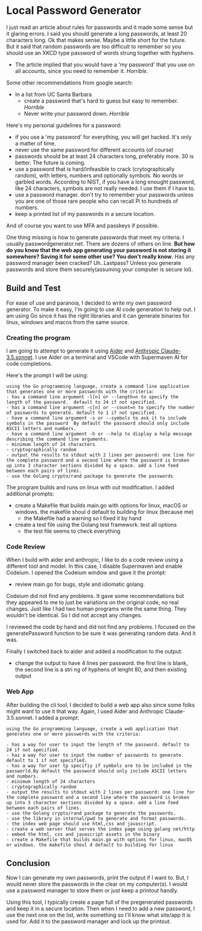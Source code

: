 # Local Password Generator

I just read an article about rules for passwords and it made some sense but it glaring errors. I said you should generate a long passwords, at least 20 characters long. Ok that makes sense. Maybe a little short for the future. But it said that random passwords are too difficult to remember so you should use an XKCD type password of words strung together with hyphens.

- The article implied that you would have a 'my password' that you use on all accounts, since you need to remember it. _Horrible_.

Some other recommendations from google search:

- In a list from UC Santa Barbara
  - create a password that's hard to guess but easy to remember. _Horrible_
  - Never write your password down. _Horrible_

Here's my personal guidelines for a password:

- if you use a 'my password' for everything, you will get hacked. It's only a matter of time.
- never use the same password for different accounts (of course)
- passwords should be at least 24 characters long, preferably more. 30 is better. The future is coming.
- use a password that is hard/infeasible to crack (crytographically random), with letters, numbers and optionally symbols. No words or garbled words. According to NIST, if you have a long enought password, like 24 characters, symbols are not really needed. I use them if I have to.
- use a password manager. don't try to remember your passwords unless you are one of those rare people who can recall Pi to hundreds of numbers.
- keep a printed list of my passwords in a secure location.

And of course you want to use MFA and passkeys if possible.

One thing missing is how to generate passwords that meet my criteria. I usually passwordgenerator.net. There are dozens of others on line. **But how do you know that the web app generating your password is not storing it somewhere? Saving it for some other use? You don't really know**. Has any password manager been cracked? Uh..Lastpass? Unless you generate passwords and store them securely(assuming your computer is secure lol).

## Build and Test

For ease of use and paranoia, I decided to write my own password generator. To make it easy, I'm going to use AI code generation to help out. I am using Go since it has the right libraries and it can generate binaries for linux, windows and macos from the same source.

### Creating the program

I am going to attempt to generate it using [Aider](https://aider.chat/) and [Anthropic Claude-3.5.sonnet](https://www.anthropic.com/api). I use Aider on a terminal and VSCode with Supermaven AI for code completions.

Here's the prompt I will be using:

```
using the Go programming language, create a command line application that generates one or more passwords with the criteria:
- has a command line argument -l[n] or --length=n to specify the length of the password.  default to 24 if not specified.
- has a command line argument -c[n] or --count=n to specify the number of passwords to generate. default to 1 if not specified.
- have a command line argument -s or --symbols to ask it to include symbols in the password  By default the password should only include ASCII letters and numbers.
- have a command line argument -h or --help to display a help message describing the command line arguments.
- minimum length of 24 characters
- cryptographically random
- output the results to stdout with 2 lines per password: one line for the complete password and a second line where the password is broken up into 3 character sections divided by a space. add a line feed between each pairs of lines.
- use the Golang crypto/rand package to generate the passwords
```

The program builds and runs on linux with out modification. I added additional prompts:

- create a Makefile that builds main.go with options for linux, macOS or windows. the makefile shoul d default to building for linux (because me)
  - the Makefile had a warning so I fixed it by hand
- create a test file using the Golang test framework. test all options
  - the test file seems to check everything

### Code Review

When I build with aider and anthropic, I like to do a code review using a different tool and model. In this case, I disable Supermaven and enable Codeium. I opened the Codeium window and gave it the prompt:

- review main.go for bugs, style and idiomatic golang.

Codeium did not find any problems. It gave some recommendations but they appeared to me to just be variations on the original code, no real changes. Just like I had two human programs write the same thing. They wouldn't be identical. So I did not accept any changes.

I reviewed the code by hand and did not find any problems. I focused on the generatePassword function to be sure it was generating random data. And it was.

Finally I switched back to aider and added a modification to the output:

- change the output to have 4 lines per password. the first line is blank, the second line is a stri
  ng of hyphens of lenght 80, and then existing output

### Web App

After building the cli tool, I decided to build a web app also since some folks might want to use it that way. Again, I used Aider and Anthropic Claude-3.5.sonnet. I added a prompt:

```
using the Go programming language, create a web application that generates one or more passwords with the criteria:

- has a way for user to input the length of the password. default to 24 if not specified.
- has a way for user to input the number of passwords to generate. default to 1 if not specified.
- has a way for user tp specifiy if symbols are to be included in the passworld.By default the password should only include ASCII letters and numbers.
- minimum length of 24 characters
- cryptographically random
- output the results to stdout with 2 lines per password: one line for the complete password and a second line where the password is broken up into 3 character sections divided by a space. add a line feed between each pairs of lines.
- use the Golang crypto/rand package to generate the passwords.
- use the library in internal/pwd to generate and format passwords.
- the index web page should use html,css and javascript.
- create a web server that serves the index page using golang net/http
- embed the html, css and javascript assets in the binary
- create a Makefile that builds main.go with options for linux, macOS or windows. the makefile shoul d default to building for linux
```

## Conclusion

Now I can generate my own passwords, print the output if I want to. But, I would never store the passwords in the clear on my computer(s). I would use a password manager to store them or just keep a printout handly.

Using this tool, I typically create a page full of the pregenerated passwords and keep it in a secure location. Then when I need to add a new password, I use the next one on the list, write something so I'll know what site/app it is used for. Add it to the password manager and lock up the printout.
